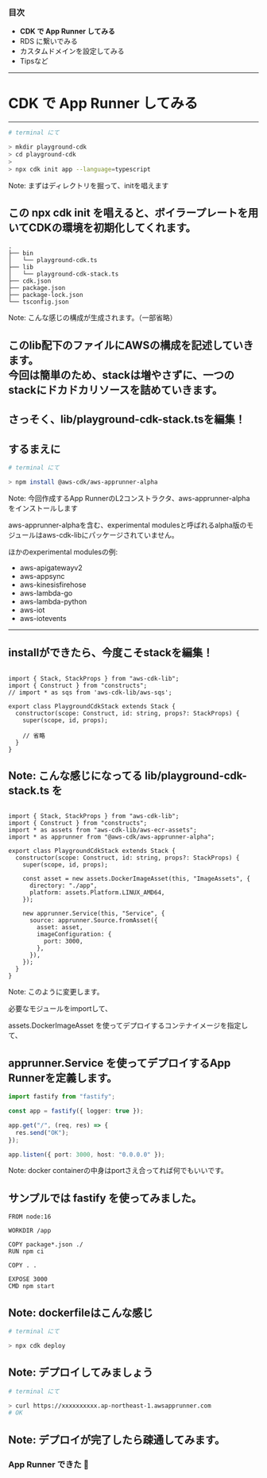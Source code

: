 ### 目次

- **CDK で App Runner してみる**
- RDS に繋いでみる
- カスタムドメインを設定してみる
- Tipsなど
---
# CDK で App Runner してみる
---
```bash
# terminal にて

> mkdir playground-cdk
> cd playground-cdk
> 
> npx cdk init app --language=typescript
```

Note: まずはディレクトリを掘って、initを唱えます

この **npx cdk init** を唱えると、ボイラープレートを用いてCDKの環境を初期化してくれます。
---
```text [|4-5]
.
├── bin
│   └── playground-cdk.ts
├── lib
│   └── playground-cdk-stack.ts
├── cdk.json
├── package.json
├── package-lock.json
└── tsconfig.json
```

Note:
こんな感じの構成が生成されます。（一部省略）

このlib配下のファイルにAWSの構成を記述していきます。  
今回は簡単のため、stackは増やさずに、一つのstackにドカドカリソースを詰めていきます。
---
さっそく、lib/playground-cdk-stack.tsを編集！
---
するまえに
---
```bash
# terminal にて

> npm install @aws-cdk/aws-apprunner-alpha
```
Note:
今回作成するApp RunnerのL2コンストラクタ、aws-apprunner-alpha をインストールします

aws-apprunner-alphaを含む、experimental modulesと呼ばれるalpha版のモジュールはaws-cdk-libにパッケージされていません。

ほかのexperimental modulesの例:

- aws-apigatewayv2
- aws-appsync
- aws-kinesisfirehose
- aws-lambda-go
- aws-lambda-python
- aws-iot
- aws-iotevents
---
installができたら、今度こそstackを編集！
---
<pre data-id="code-animation"><code data-line-numbers="" class="hljs" data-trim>
import { Stack, StackProps } from "aws-cdk-lib";
import { Construct } from "constructs";
// import * as sqs from 'aws-cdk-lib/aws-sqs';

export class PlaygroundCdkStack extends Stack {
  constructor(scope: Construct, id: string, props?: StackProps) {
    super(scope, id, props);

    // 省略
  }
}
</code></pre>
Note:
こんな感じになってる lib/playground-cdk-stack.ts を
---
<pre data-id="code-animation"><code data-line-numbers="|3-4|10-13|15-24" class="hljs" data-trim>
import { Stack, StackProps } from "aws-cdk-lib";
import { Construct } from "constructs";
import * as assets from "aws-cdk-lib/aws-ecr-assets";
import * as apprunner from "@aws-cdk/aws-apprunner-alpha";

export class PlaygroundCdkStack extends Stack {
  constructor(scope: Construct, id: string, props?: StackProps) {
    super(scope, id, props);

    const asset = new assets.DockerImageAsset(this, "ImageAssets", {
      directory: "./app",
      platform: assets.Platform.LINUX_AMD64,
    });

    new apprunner.Service(this, "Service", {
      source: apprunner.Source.fromAsset({
        asset: asset,
        imageConfiguration: {
          port: 3000,
        },
      }),
    });
  }
}
</code></pre>
Note:
このように変更します。

必要なモジュールをimportして、

assets.DockerImageAsset を使ってデプロイするコンテナイメージを指定して、

apprunner.Service を使ってデプロイするApp Runnerを定義します。
---
```ts [|9]
import fastify from "fastify";

const app = fastify({ logger: true });

app.get("/", (req, res) => {
  res.send("OK");
});

app.listen({ port: 3000, host: "0.0.0.0" });
```
Note:
docker containerの中身はportさえ合ってれば何でもいいです。

サンプルでは fastify を使ってみました。
---
```docker [|10]
FROM node:16

WORKDIR /app

COPY package*.json ./
RUN npm ci

COPY . .

EXPOSE 3000
CMD npm start
```
Note:
dockerfileはこんな感じ
---
```bash
# terminal にて

> npx cdk deploy
```
Note:
デプロイしてみましょう
---
```bash
# terminal にて

> curl https://xxxxxxxxxx.ap-northeast-1.awsapprunner.com
# OK
```
Note:
デプロイが完了したら疎通してみます。
---
### App Runner できた 🎉
